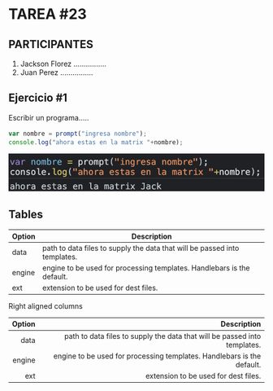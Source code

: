 # TAREA #23

## PARTICIPANTES
1. Jackson Florez ................
2. Juan Perez ................

## Ejercicio #1
Escribir un programa.....

```javascript
var nombre = prompt("ingresa nombre");
console.log("ahora estas en la matrix "+nombre);
```

![I1](https://github.com/jackmaf/javascript/blob/master/images/foto_prueba_2.png)

## Tables

| Option | Description |
| ------ | ----------- |
| data   | path to data files to supply the data that will be passed into templates. |
| engine | engine to be used for processing templates. Handlebars is the default. |
| ext    | extension to be used for dest files. |

Right aligned columns

| Option | Description |
| ------:| -----------:|
| data   | path to data files to supply the data that will be passed into templates. |
| engine | engine to be used for processing templates. Handlebars is the default. |
| ext    | extension to be used for dest files. |
